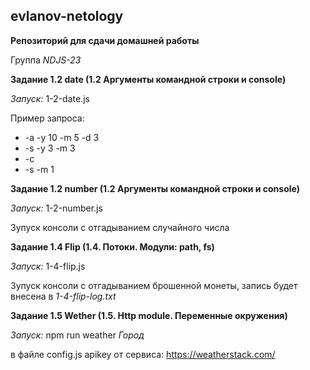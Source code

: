 ## evlanov-netology

**Репозиторий для сдачи домашней работы**

Группа *NDJS-23*

**Задание 1.2 date (1.2 Аргументы командной строки и console)**

*Запуск:* 1-2-date.js

Пример запроса: 
 - -a -y 10 -m 5 -d 3
 - -s -y 3 -m 3
 - -c
 - -s -m 1

**Задание 1.2 number (1.2 Аргументы командной строки и console)**

*Запуск:* 1-2-number.js

Зупуск консоли с отгадыванием случайного числа

**Задание 1.4 Flip (1.4. Потоки. Модули: path, fs)**

*Запуск:* 1-4-flip.js

Зупуск консоли с отгадыванием брошенной монеты, запись будет внесена в *1-4-flip-log.txt*

**Задание 1.5 Wether (1.5. Http module. Переменные окружения)**

*Запуск:* npm run weather *Город*

в файле config.js apikey от сервиса: https://weatherstack.com/
